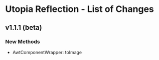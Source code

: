 # Utopia Reflection - List of Changes
## v1.1.1 (beta)
### New Methods
- AwtComponentWrapper: toImage